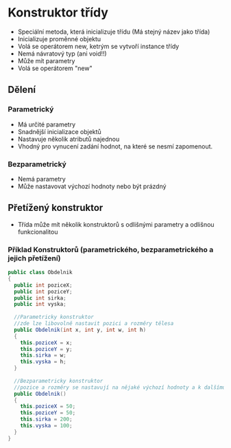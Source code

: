 # Konstruktor třídy
*	Speciální metoda, která inicializuje třídu (Má stejný název jako třída)
*	Inicializuje proměnné objektu
*	Volá se operátorem new, ketrým se vytvoří instance třídy
*	Nemá návratový typ (ani void!!)
*	Může mít parametry
*	Volá se operátorem "new"

## Dělení
###	Parametrický
* Má určité parametry
* Snadnější inicializace objektů
* Nastavuje několik atributů najednou
* Vhodný pro vynucení zadání hodnot, na které se nesmí zapomenout.

###	Bezparametrický
* Nemá parametry
* Může nastavovat výchozí hodnoty nebo být prázdný

## Přetížený konstruktor
* Třída může mít několik konstruktorů s odlišnými parametry a odlišnou funkcionalitou

### Příklad Konstruktorů (parametrického, bezparametrického a jejich přetížení)
```java
public class Obdelnik 
{
  public int poziceX;
  public int poziceY;
  public int sirka;
  public int vyska;
   
  //Parametricky konstruktor
  //zde lze libovolně nastavit pozici a rozměry tělesa
  public Obdelnik(int x, int y, int w, int h) 
  { 
    this.poziceX = x;
    this.poziceY = y;  
    this.sirka = w;
    this.vyska = h;  
  }  
  
  //Bezparametricky konstruktor
  //pozice a rozměry se nastavují na nějaké výchozí hodnoty a k dalšímu nastavení jsou potřeba settery
  public Obdelnik() 
  { 
    this.poziceX = 50;
    this.poziceY = 50;  
    this.sirka = 200;
    this.vyska = 100;  
  }     
}
```
